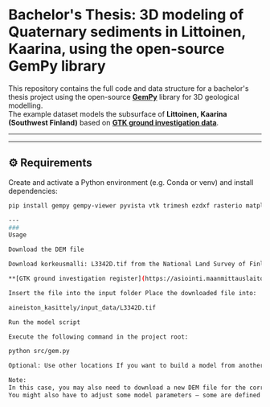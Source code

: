 # Bachelor's Thesis: 3D modeling of Quaternary sediments in Littoinen, Kaarina, using the open-source GemPy library

This repository contains the full code and data structure for a bachelor's thesis project using the open-source **[GemPy](https://www.gempy.org)** library for 3D geological modelling.  
The example dataset models the subsurface of **Littoinen, Kaarina (Southwest Finland)** based on **[GTK ground investigation data](https://gtkdata.gtk.fi/pohjatutkimukset/index.html)**.

---


---

## ⚙️ Requirements

Create and activate a Python environment (e.g. Conda or venv) and install dependencies:

```bash
pip install gempy gempy-viewer pyvista vtk trimesh ezdxf rasterio matplotlib scipy numpy pandas

---
###
Usage

Download the DEM file

Download korkeusmalli: L3342D.tif from the National Land Survey of Finland File Service:

**[GTK ground investigation register](https://asiointi.maanmittauslaitos.fi/karttapaikka/tiedostopalvelu/korkeusvyohykkeet?lang=fi](https://asiointi.maanmittauslaitos.fi/karttapaikka/tiedostopalvelu/korkeusmalli?)**lang=fi) .

Insert the file into the input folder Place the downloaded file into:

aineiston_kasittely/input_data/L3342D.tif

Run the model script

Execute the following command in the project root:

python src/gem.py

Optional: Use other locations If you want to build a model from another location, download a TEK file from GTK soil investigation database: https://gtkdata.gtk.fi/pohjatutkimukset/index.html or from your own site’s Geotechnical investigator.

Note:
In this case, you may also need to download a new DEM file for the corresponding area.
You might also have to adjust some model parameters — some are defined in the config.json file, while others are hardcoded in the source code.
